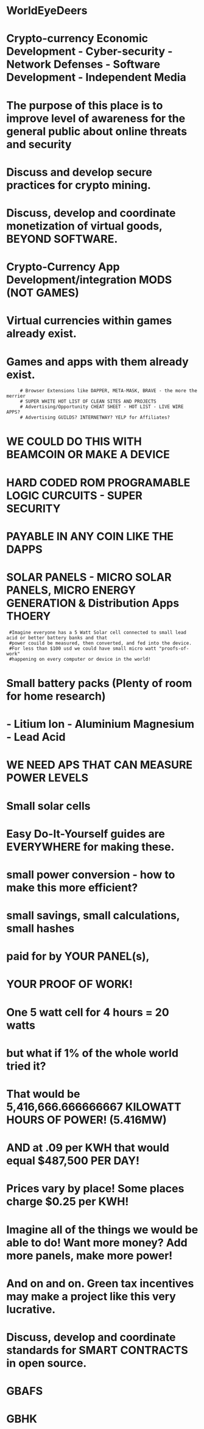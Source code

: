 # WorldEyeDeers
# Crypto-currency Economic Development - Cyber-security - Network Defenses - Software Development - Independent Media

# The purpose of this place is to improve level of awareness for the general public about online threats and security

# Discuss and develop secure practices for crypto mining.

# Discuss, develop and coordinate monetization of virtual goods, BEYOND SOFTWARE.

# Crypto-Currency App Development/integration MODS (NOT GAMES)
   #  Virtual currencies within games already exist.
   #  Games and apps with them already exist.
   
         # Browser Extensions like DAPPER, META-MASK, BRAVE - the more the merrier
         # SUPER WHITE HOT LIST OF CLEAN SITES AND PROJECTS
         # Advertising/Opportunity CHEAT SHEET - HOT LIST - LIVE WIRE APPS?
         # Advertising GUILDS? INTERNETWAY? YELP for Affiliates?
         

# WE COULD DO THIS WITH BEAMCOIN OR MAKE A DEVICE
# HARD CODED ROM PROGRAMABLE LOGIC CURCUITS - SUPER SECURITY
# PAYABLE IN ANY COIN LIKE THE DAPPS

# SOLAR PANELS - MICRO SOLAR PANELS, MICRO ENERGY GENERATION & Distribution Apps THOERY

     #Imagine everyone has a 5 Watt Solar cell connected to small lead acid or better battery banks and that
     #power couild be measured, then converted, and fed into the device.
     #For less than $100 usd we could have small micro watt "proofs-of-work" 
     #happening on every computer or device in the world!
     
# Small battery packs (Plenty of room for home research)

#     - Litium Ion - Aluminium Magnesium - Lead Acid
#     WE NEED APS THAT CAN MEASURE POWER LEVELS
     
# Small solar cells 

#     Easy Do-It-Yourself guides are EVERYWHERE for making these.
     
# small power conversion - how to make this more efficient?

# small savings, small calculations, small hashes

# paid for by YOUR PANEL(s),

# YOUR PROOF OF WORK! 

#     One 5 watt cell for 4 hours = 20 watts 
#     but what if 1% of the whole world tried it?
#     That would be 5,416,666.666666667 KILOWATT HOURS OF POWER! (5.416MW)
#     AND at .09 per KWH that would equal $487,500 PER DAY!
#     Prices vary by place! Some places charge $0.25 per KWH!

# Imagine all of the things we would be able to do! Want more money? Add more panels, make more power!
# And on and on. Green tax incentives may make a project like this very lucrative.

# Discuss, develop and coordinate standards for SMART CONTRACTS in open source.
# GBAFS 
# GBHK
